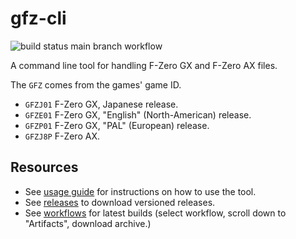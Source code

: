 # gfz-cli
![build status main branch workflow](https://github.com/RaphaelTetreault/gfz-cli/actions/workflows/dotnet.yml/badge.svg)

A command line tool for handling F-Zero GX and F-Zero AX files.

The `GFZ` comes from the games' game ID.

* `GFZJ01` F-Zero GX, Japanese release.
* `GFZE01` F-Zero GX, "English" (North-American) release.
* `GFZP01` F-Zero GX, "PAL" (European) release.
* `GFZJ8P` F-Zero AX.

## Resources

- See [usage guide](./docs/usage-guide.md) for instructions on how to use the tool.
- See [releases](https://github.com/RaphaelTetreault/gfz-cli/releases) to download versioned releases.
- See [workflows](https://github.com/RaphaelTetreault/gfz-cli/actions) for latest builds (select workflow, scroll down to "Artifacts", download archive.)
